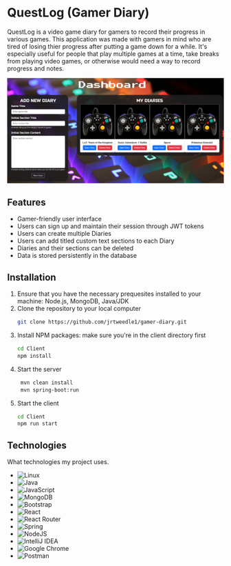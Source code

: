# QuestLog (Gamer Diary)
QuestLog is a video game diary for gamers to record their progress in various games. This application was made with gamers in mind who are tired of losing thier progress after putting a game down for a while. It's especially useful for people that play multiple games at a time, take breaks from playing video games, or otherwise would need a way to record progress and notes.

![http://full/path/to/img.jpg "Optional title"](https://github.com/jrtweedle1/gamer-diary/blob/main/screenshot.png?raw=true)

## Features
* Gamer-friendly user interface
* Users can sign up and maintain their session through JWT tokens
* Users can create multiple Diaries
* Users can add titled custom text sections to each Diary
* Diaries and their sections can be deleted
* Data is stored persistently in the database

## Installation
1. Ensure that you have the necessary prequesites installed to your machine: Node.js, MongoDB, Java/JDK
2. Clone the repository to your local computer
   ```sh
   git clone https://github.com/jrtweedle1/gamer-diary.git
   ```
3. Install NPM packages: make sure you're in the client directory first
   ```sh
   cd Client
   npm install
   ```
4. Start the server
   ```sh
    mvn clean install
    mvn spring-boot:run
   ```
5. Start the client
   ```sh
   cd Client
   npm run start
   ```
   
## Technologies
What technologies my project uses.
* ![Linux](https://img.shields.io/badge/Linux-FCC624?style=for-the-badge&logo=linux&logoColor=black)
* ![Java](https://img.shields.io/badge/java-%23ED8B00.svg?style=for-the-badge&logo=openjdk&logoColor=white)
* ![JavaScript](https://img.shields.io/badge/javascript-%23323330.svg?style=for-the-badge&logo=javascript&logoColor=%23F7DF1E)
* ![MongoDB](https://img.shields.io/badge/MongoDB-%234ea94b.svg?style=for-the-badge&logo=mongodb&logoColor=white)
* ![Bootstrap](https://img.shields.io/badge/bootstrap-%238511FA.svg?style=for-the-badge&logo=bootstrap&logoColor=white)
* ![React](https://img.shields.io/badge/react-%2320232a.svg?style=for-the-badge&logo=react&logoColor=%2361DAFB)
* ![React Router](https://img.shields.io/badge/React_Router-CA4245?style=for-the-badge&logo=react-router&logoColor=white)
* ![Spring](https://img.shields.io/badge/spring-%236DB33F.svg?style=for-the-badge&logo=spring&logoColor=white)
* ![NodeJS](https://img.shields.io/badge/node.js-6DA55F?style=for-the-badge&logo=node.js&logoColor=white)
* ![IntelliJ IDEA](https://img.shields.io/badge/IntelliJIDEA-000000.svg?style=for-the-badge&logo=intellij-idea&logoColor=white)
* ![Google Chrome](https://img.shields.io/badge/Google%20Chrome-4285F4?style=for-the-badge&logo=GoogleChrome&logoColor=white)
* ![Postman](https://img.shields.io/badge/Postman-FF6C37?style=for-the-badge&logo=postman&logoColor=white)
